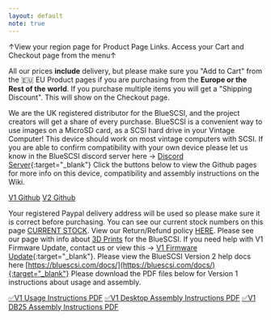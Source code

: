 ```yaml
---
layout: default
note: true
---
```


&#8593;View your region page for Product Page Links. Access your Cart and Checkout page from the menu&#8593;

All our prices <b>include</b> delivery, but please make sure you "Add to Cart" from the 🇪🇺 EU Product pages if you are purchasing from the <b>Europe or the Rest of the world</b>. If you purchase multiple items you will get a "Shipping Discount". This will show on the Checkout page.

We are the UK registered distributor for the BlueSCSI, and the project creators will get a share of every purchase. BlueSCSI is a convenient way to use images on a MicroSD card, as a SCSI hard drive in your Vintage Computer! This device should work on most vintage computers with SCSI. If you are able to confirm compatibility with your own device please let us know in the BlueSCSI discord server here → [Discord Server](https://discord.gg/kx2Kybx2mk){:target="_blank"} Click the buttons below to view the Github pages for more info on this device, compatibility and assembly instructions on the Wiki.

<p class="lead text-center">
    <a href="https://github.com/erichelgeson/BlueSCSI" target="_blank" class="btn btn-lg btn-primary">V1 Github</a>&nbsp;<a href="https://github.com/BlueSCSI" target="_blank" class="btn btn-lg btn-primary">V2 Github</a>
</p>
            
Your registered Paypal delivery address will be used so please make sure it is correct before purchasing. You can see our current stock numbers on this page [CURRENT STOCK](/stock). View our Return/Refund policy [HERE](/return). Please see our page with info about [3D Prints](/print) for the BlueSCSI. If you need help with V1 Firmware Update, contact us or view this → [V1 Firmware Update](https://github.com/erichelgeson/BlueSCSI-Updater){:target="_blank"}. Please view the BlueSCSI Version 2 help docs here [https://bluescsi.com/docs/](https://bluescsi.com/docs/){:target="_blank"} Please download the PDF files below for Version 1 instructions about usage and assembly.

<a href="/assets/pdfs/BlueSCSI_Instructions.pdf" target="_blank">&#9989;V1 Usage Instructions PDF</a>
<a href="/assets/pdfs/BlueSCSI_assembly.pdf" target="_blank">&#9989;V1 Desktop Assembly Instructions PDF</a>
<a href="/assets/pdfs/BlueSCSI_Assembly_DB25.pdf" target="_blank">&#9989;V1 DB25 Assembly Instructions PDF</a>